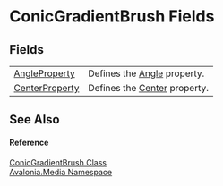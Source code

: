 # ConicGradientBrush Fields




## Fields
<table>
<tr>
<td><a href="F_Avalonia_Media_ConicGradientBrush_AngleProperty">AngleProperty</a></td>
<td>Defines the <a href="P_Avalonia_Media_ConicGradientBrush_Angle">Angle</a> property.</td>
</tr>
<tr>
<td><a href="F_Avalonia_Media_ConicGradientBrush_CenterProperty">CenterProperty</a></td>
<td>Defines the <a href="P_Avalonia_Media_ConicGradientBrush_Center">Center</a> property.</td>
</tr>
</table>

## See Also


#### Reference
<a href="T_Avalonia_Media_ConicGradientBrush">ConicGradientBrush Class</a>  
<a href="N_Avalonia_Media">Avalonia.Media Namespace</a>  
